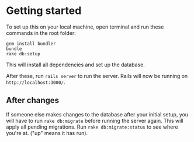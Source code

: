 # Getting started

To set up this on your local machine, open terminal and run these commands in the root folder:

```
gem install bundler
bundle
rake db:setup
```

This will install all dependencies and set up the database.

After these, run `rails server` to run the server. Rails will now be running on `http://localhost:3000/`.


## After changes
If someone else makes changes to the database after your initial setup, you will have to run `rake db:migrate` before running the server again. This will apply all pending migrations. Run `rake db:migrate:status` to see where you're at. ("up" means it has run).

